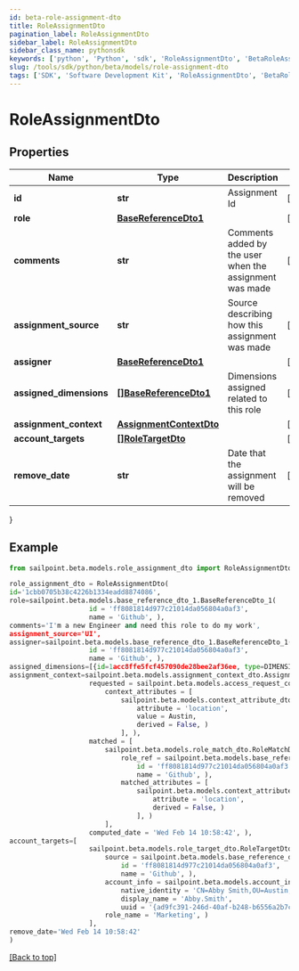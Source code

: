 ```yaml
---
id: beta-role-assignment-dto
title: RoleAssignmentDto
pagination_label: RoleAssignmentDto
sidebar_label: RoleAssignmentDto
sidebar_class_name: pythonsdk
keywords: ['python', 'Python', 'sdk', 'RoleAssignmentDto', 'BetaRoleAssignmentDto'] 
slug: /tools/sdk/python/beta/models/role-assignment-dto
tags: ['SDK', 'Software Development Kit', 'RoleAssignmentDto', 'BetaRoleAssignmentDto']
---
```


# RoleAssignmentDto


## Properties

Name | Type | Description | Notes
------------ | ------------- | ------------- | -------------
**id** | **str** | Assignment Id | [optional] 
**role** | [**BaseReferenceDto1**](base-reference-dto1) |  | [optional] 
**comments** | **str** | Comments added by the user when the assignment was made | [optional] 
**assignment_source** | **str** | Source describing how this assignment was made | [optional] 
**assigner** | [**BaseReferenceDto1**](base-reference-dto1) |  | [optional] 
**assigned_dimensions** | [**[]BaseReferenceDto1**](base-reference-dto1) | Dimensions assigned related to this role | [optional] 
**assignment_context** | [**AssignmentContextDto**](assignment-context-dto) |  | [optional] 
**account_targets** | [**[]RoleTargetDto**](role-target-dto) |  | [optional] 
**remove_date** | **str** | Date that the assignment will be removed | [optional] 
}

## Example

```python
from sailpoint.beta.models.role_assignment_dto import RoleAssignmentDto

role_assignment_dto = RoleAssignmentDto(
id='1cbb0705b38c4226b1334eadd8874086',
role=sailpoint.beta.models.base_reference_dto_1.BaseReferenceDto_1(
                    id = 'ff8081814d977c21014da056804a0af3', 
                    name = 'Github', ),
comments='I'm a new Engineer and need this role to do my work',
assignment_source='UI',
assigner=sailpoint.beta.models.base_reference_dto_1.BaseReferenceDto_1(
                    id = 'ff8081814d977c21014da056804a0af3', 
                    name = 'Github', ),
assigned_dimensions=[{id=1acc8ffe5fcf457090de28bee2af36ee, type=DIMENSION, name=Northeast region}],
assignment_context=sailpoint.beta.models.assignment_context_dto.AssignmentContextDto(
                    requested = sailpoint.beta.models.access_request_context.AccessRequestContext(
                        context_attributes = [
                            sailpoint.beta.models.context_attribute_dto.ContextAttributeDto(
                                attribute = 'location', 
                                value = Austin, 
                                derived = False, )
                            ], ), 
                    matched = [
                        sailpoint.beta.models.role_match_dto.RoleMatchDto(
                            role_ref = sailpoint.beta.models.base_reference_dto_1.BaseReferenceDto_1(
                                id = 'ff8081814d977c21014da056804a0af3', 
                                name = 'Github', ), 
                            matched_attributes = [
                                sailpoint.beta.models.context_attribute_dto.ContextAttributeDto(
                                    attribute = 'location', 
                                    derived = False, )
                                ], )
                        ], 
                    computed_date = 'Wed Feb 14 10:58:42', ),
account_targets=[
                    sailpoint.beta.models.role_target_dto.RoleTargetDto(
                        source = sailpoint.beta.models.base_reference_dto_1.BaseReferenceDto_1(
                            id = 'ff8081814d977c21014da056804a0af3', 
                            name = 'Github', ), 
                        account_info = sailpoint.beta.models.account_info_dto.AccountInfoDto(
                            native_identity = 'CN=Abby Smith,OU=Austin,OU=Americas,OU=Demo,DC=seri,DC=acme,DC=com', 
                            display_name = 'Abby.Smith', 
                            uuid = '{ad9fc391-246d-40af-b248-b6556a2b7c01}', ), 
                        role_name = 'Marketing', )
                    ],
remove_date='Wed Feb 14 10:58:42'
)

```
[[Back to top]](#) 

